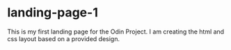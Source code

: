# landing-page-1
This is my first landing page for the Odin Project. I am creating the html and css layout based on a provided design.
